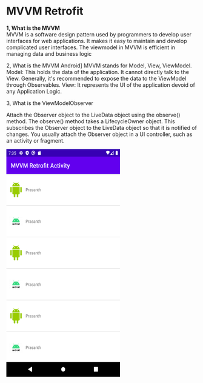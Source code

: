
# MVVM Retrofit

**1, What is the MVVM**\
MVVM is a software design pattern used by programmers to develop user interfaces for web applications. It makes it easy to maintain and develop complicated user interfaces. The viewmodel in MVVM is efficient in managing data and business logic

2, What is the MVVM Android]
MVVM stands for Model, View, ViewModel. Model: This holds the data of the application. It cannot directly talk to the View. Generally, it's recommended to expose the data to the ViewModel through Observables. View: It represents the UI of the application devoid of any Application Logic.

3, What is the ViewModelObserver

Attach the Observer object to the LiveData object using the observe() method. The observe() method takes a LifecycleOwner object. This subscribes the Observer object to the LiveData object so that it is notified of changes. You usually attach the Observer object in a UI controller, such as an activity or fragment.

<!-- ![Alt text](https://github.com/prasanth9689/MVVM_Retrofit_API_Activity/blob/master/screenshots/Screenshot_20230111_193527.png?raw=true "Optional title") -->
<a href="url"><img src="https://github.com/prasanth9689/MVVM_Retrofit_API_Activity/blob/master/screenshots/Screenshot_20230111_193527.png?raw=true" align="left" height="600" width="300" ></a>